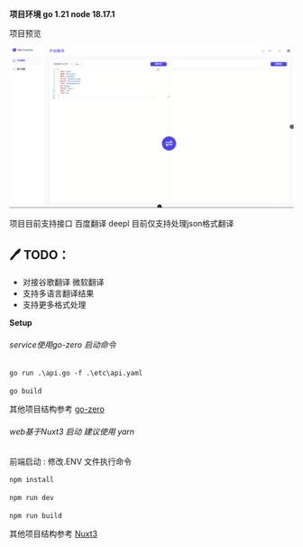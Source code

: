 <!--
 * @Author: your name
 * @Date: 2024-01-02 18:40:01
 * @LastEditTime: 2024-01-03 16:57:12
 * @LastEditors: your name
 * @Description: 
 * @FilePath: \mfn-translation\README.md
 * 
-->


**项目环境 go 1.21 node 18.17.1**

项目预览

![image](https://github.com/suanju/translation-tools/blob/main/data/cover.png?raw=true)

项目目前支持接口 百度翻译 deepl 目前仅支持处理json格式翻译

🖊 TODO：
- 
- 对接谷歌翻译 微软翻译
- 支持多语言翻译结果
- 支持更多格式处理




**Setup**

###### service使用go-zero 启动命令
```
go run .\api.go -f .\etc\api.yaml

go build
```

其他项目结构参考 [go-zero](https://go-zero.dev/)


###### web基于Nuxt3 启动 建议使用 yarn

前端启动 : 修改.ENV 文件执行命令
```
npm install

npm run dev

npm run build
```

其他项目结构参考 [Nuxt3](https://nuxt.com/)